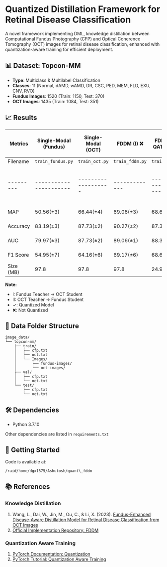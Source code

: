 # Quantized Distillation Framework for Retinal Disease Classification

A novel framework implementing DML, knowledge distillation between Computational Fundus Photography (CFP) and Optical Coherence Tomography (OCT) images for retinal disease classification, enhanced with quantization-aware training for efficient deployment.

## 📊 Dataset: Topcon-MM

* **Type**: Multiclass & Multilabel Classification
* **Classes**: 11 (Normal, dAMD, wAMD, DR, CSC, PED, MEM, FLD, EXU, CNV, RVO)
* **Fundus Images**: 1520 (Train: 1150, Test: 370)
* **OCT Images**: 1435 (Train: 1084, Test: 351)

## 📈 Results

| Metrics | Single-Modal (Fundus) | Single-Modal (OCT) | FDDM (I) ❌ | FDDM + QAT (I) ✓ | ODDM (II) ❌ | ODDM + QAT (II) ✓ | DDM + DML + QAT (I, II) ✓ |
|---------|----------------------|-------------------|-------------|-----------------|--------------|------------------|--------------------------|
| Filename  | `train_fundus.py` | `train_oct.py` | `train_fddm.py` | `train_I.py` | `train_oddm.py` | `train_II.py` | `main.py` |
|---------|----------------------|-------------------|-------------|-----------------|--------------|------------------|--------------------------|
| MAP | 50.56(±3) | 66.44(±4) | 69.06(±3) | 68.6 | 56.53 | 54.27 | 68.9, 50.93 |
| Accuracy | 83.19(±3) | 87.73(±2) | 90.27(±2) | 87.32 | 83.83 | 84.46 | 87.95, 82.98 |
| AUC | 79.97(±3) | 87.73(±2) | 89.06(±1) | 88.38 | 83.44 | 80.83 | 88.69, 77.33 |
| F1 Score | 54.95(±7) | 64.16(±6) | 69.17(±6) | 68.66 | 59.01 | 54.27 | 68.63, 53.66 |
| Size (MB) | 97.8 | 97.8 | 97.8 | 24.9 | 97.8 | 24.9 | 24.9, 24.9 |

**Note:**
- I: Fundus Teacher → OCT Student
- II: OCT Teacher → Fundus Student
- ✓: Quantized Model
- ❌: Not Quantized

## 📁 Data Folder Structure

```
image_data/
└── topcon-mm/
    ├── train/
    │   ├── cfp.txt
    │   ├── oct.txt
    │   └── Images/
    │       ├── fundus-images/
    │       └── oct-images/
    ├── val/
    │   ├── cfp.txt
    │   └── oct.txt
    └── test/
        ├── cfp.txt
        └── oct.txt
```

## 🛠️ Dependencies

* Python 3.7.10

Other dependencies are listed in `requirements.txt`

## 🚀 Getting Started

Code is available at:
```
/raid/home/dgx1575/Ashutosh/quant\_fddm
```

## 📚 References

### Knowledge Distillation
1. Wang, L., Dai, W., Jin, M., Ou, C., & Li, X. (2023). [Fundus-Enhanced Disease-Aware Distillation Model for Retinal Disease Classification from OCT Images](https://arxiv.org/pdf/2308.00291)
2. [Official Implementation Repository: FDDM](https://github.com/xmed-lab/FDDM)

### Quantization Aware Training
1. [PyTorch Documentation: Quantization](https://pytorch.org/docs/stable/quantization.html)
2. [PyTorch Tutorial: Quantization Aware Training](https://pytorch.org/tutorials/advanced/static_quantization_tutorial.html)


